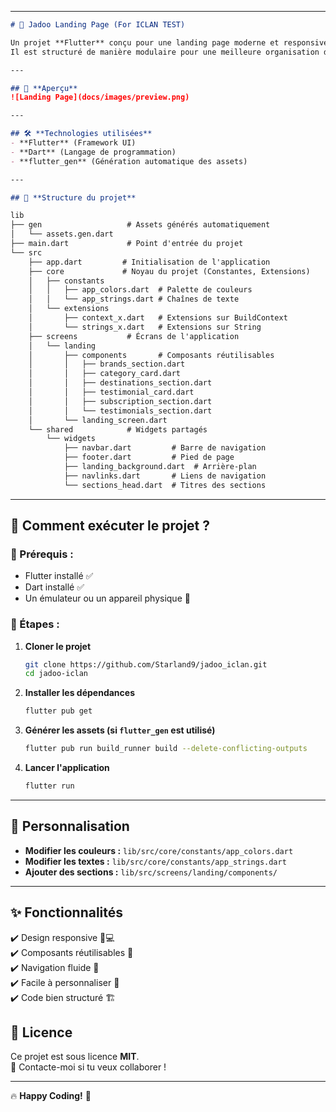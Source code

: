 
---  

```md
# 🚀 Jadoo Landing Page (For ICLAN TEST)

Un projet **Flutter** conçu pour une landing page moderne et responsive.  
Il est structuré de manière modulaire pour une meilleure organisation du code.  

---

## 📸 **Aperçu**
![Landing Page](docs/images/preview.png)

---

## 🛠 **Technologies utilisées**
- **Flutter** (Framework UI)
- **Dart** (Langage de programmation)
- **flutter_gen** (Génération automatique des assets)

---

## 📂 **Structure du projet**

lib
├── gen                   # Assets générés automatiquement
│   └── assets.gen.dart  
├── main.dart             # Point d'entrée du projet  
└── src  
    ├── app.dart         # Initialisation de l'application  
    ├── core             # Noyau du projet (Constantes, Extensions)  
    │   ├── constants  
    │   │   ├── app_colors.dart  # Palette de couleurs  
    │   │   └── app_strings.dart # Chaînes de texte  
    │   └── extensions  
    │       ├── context_x.dart   # Extensions sur BuildContext  
    │       └── strings_x.dart   # Extensions sur String  
    ├── screens           # Écrans de l'application  
    │   └── landing  
    │       ├── components       # Composants réutilisables  
    │       │   ├── brands_section.dart  
    │       │   ├── category_card.dart  
    │       │   ├── destinations_section.dart  
    │       │   ├── testimonial_card.dart  
    │       │   ├── subscription_section.dart  
    │       │   └── testimonials_section.dart  
    │       └── landing_screen.dart  
    └── shared            # Widgets partagés  
        └── widgets  
            ├── navbar.dart         # Barre de navigation  
            ├── footer.dart         # Pied de page  
            ├── landing_background.dart  # Arrière-plan  
            ├── navlinks.dart       # Liens de navigation  
            └── sections_head.dart  # Titres des sections  
```

---

## 🚀 **Comment exécuter le projet ?**
### 📌 Prérequis :
- Flutter installé ✅  
- Dart installé ✅  
- Un émulateur ou un appareil physique 📱  

### 📌 Étapes :
1. **Cloner le projet**  
   ```sh
   git clone https://github.com/Starland9/jadoo_iclan.git
   cd jadoo-iclan
   ```

2. **Installer les dépendances**  
   ```sh
   flutter pub get
   ```

3. **Générer les assets (si `flutter_gen` est utilisé)**  
   ```sh
   flutter pub run build_runner build --delete-conflicting-outputs
   ```

4. **Lancer l'application**  
   ```sh
   flutter run
   ```

---

## 🎨 **Personnalisation**
- **Modifier les couleurs :** `lib/src/core/constants/app_colors.dart`
- **Modifier les textes :** `lib/src/core/constants/app_strings.dart`
- **Ajouter des sections :** `lib/src/screens/landing/components/`

---

## ✨ **Fonctionnalités**
✔️ Design responsive 📱💻  
✔️ Composants réutilisables 🔄  
✔️ Navigation fluide 🌊  
✔️ Facile à personnaliser 🎨  
✔️ Code bien structuré 🏗️  


## 📜 **Licence**
Ce projet est sous licence **MIT**.  
📩 Contacte-moi si tu veux collaborer !  

---

🔥 **Happy Coding!** 🚀  


